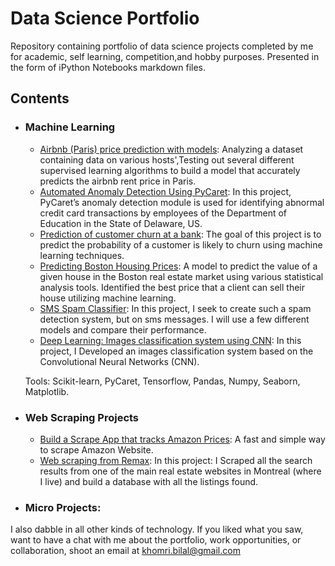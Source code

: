 # Data Science Portfolio
Repository containing portfolio of data science projects completed by me for academic, self learning, competition,and hobby purposes. Presented in the form of iPython Notebooks markdown files.

## Contents

- ### Machine Learning

  - [Airbnb (Paris) price prediction with models](https://github.com/kh-bilal/Data-Science-Portfolio/blob/master/Airbnb_price_prediction/Airbnb_Paris_price_prediction.ipynb): Analyzing a dataset containing data on various hosts',Testing out several different supervised learning algorithms to build a model that accurately predicts the  airbnb rent price in Paris.
  - [Automated Anomaly Detection Using PyCaret](https://github.com/sajal2692/Data-Science-Portfolio/blob/master/Anomaly_Detection/Automated_Anomaly_Detection.ipynb): In this project, PyCaret’s anomaly detection module is used for identifying abnormal credit card transactions by employees of the Department of Education in the State of Delaware, US.
  - [Prediction of customer churn at a bank](https://github.com/kh-bilal/Data-Science-Portfolio/tree/main/Prediction_of_customer_churn_at_a_bank): The goal of this project is to predict the probability of a customer is likely to churn using machine learning techniques.
  - [Predicting Boston Housing Prices](https://github.com/kh-bilal/Data-Science-Portfolio/blob/master/Prediction_Boston_Housing_Prices): A model to predict the value of a given house in the Boston real estate market using various statistical analysis tools. Identified the best price that a client can sell their house utilizing machine learning.
  - [SMS Spam Classifier](https://github.com/kh-bilal/Data-Science-Portfolio/blob/master/SMS_Spam_Classifier): In this project, I seek to create such a spam detection system, but on sms messages. I will use a few different models and compare their performance.
  - [Deep Learning: Images classification system using CNN](https://github.com//kh-bilal/Data-Science-Portfolio/master/Images_classification_system/classification-system-using-CNN.ipynb):  In this project, I Developed an images classification system based on the Convolutional Neural Networks
(CNN).

   Tools: Scikit-learn, PyCaret, Tensorflow, Pandas, Numpy, Seaborn, Matplotlib.

- ### Web Scraping Projects  
  - [Build a Scrape App that tracks Amazon Prices](https://github.com/kh-bilal/Data-Science-Portfolio/Web_Scraping_Projects/Scraping-Amazon.ipynb): A fast and simple way to scrape Amazon Website.
  - [Web scraping from Remax](https://github.com/kh-bilal/Data-Science-Portfolio/Web_Scraping_Projects/Web_scraping_from_Remax): In this project: I Scraped all the search results from one of the main real estate websites in Montreal (where I live) and build a database with all the listings found.
  
  
- ### Micro Projects: 

I also dabble in all other kinds of technology. If you liked what you saw, want to have a chat with me about the portfolio, work opportunities, or collaboration, shoot an email at khomri.bilal@gmail.com
